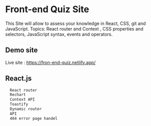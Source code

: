 
# Front-end Quiz Site

This Site will allow to assess your knowledge in React, CSS, git and JavaScript. Topics: React router and Context , CSS properties and selectors, JavaScript syntax, events and operators.


## Demo site 

 Live site : https://fron-end-quiz.netlify.app/


## React.js



```bash
  React router
  Rechart
  Context API
  Toastify
  Dynamic router
  API
  404 error page handel
```
    